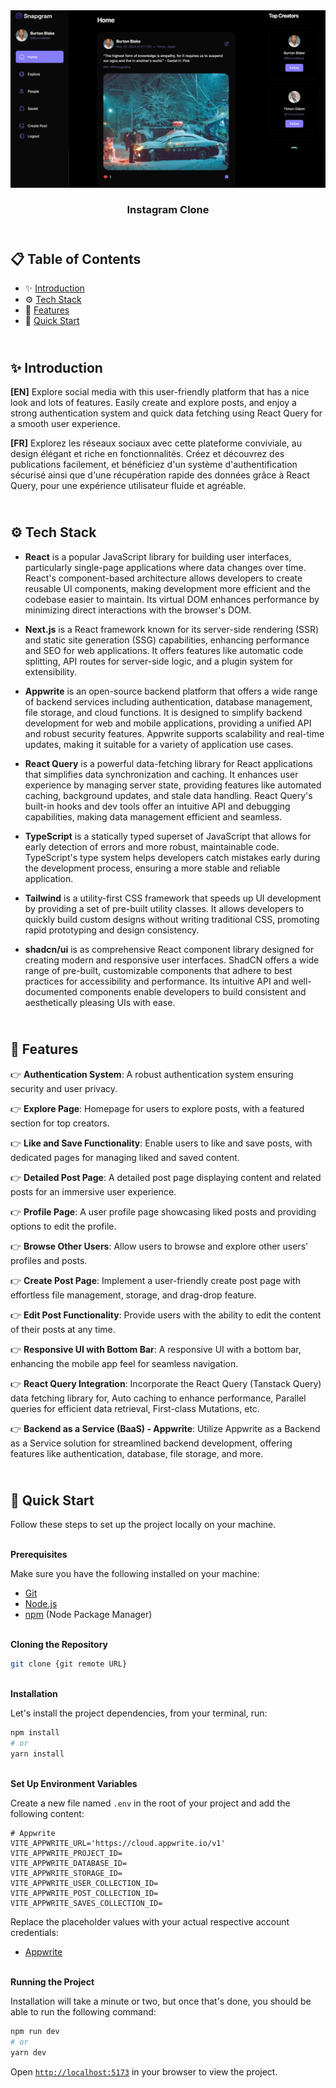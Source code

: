 <div align="center">
    <a href="https://snapgram-fv.vercel.app" target="_blank">
      <img src="public/preview.webp" alt="Project Banner">
    </a>
  <h3 align="center">Instagram Clone</h3>
</div>

##  <br /> 📋 <a name="table">Table of Contents</a>

- ✨ [Introduction](#introduction)
- ⚙️ [Tech Stack](#tech-stack)
- 📝 [Features](#features)
- 🚀 [Quick Start](#quick-start)

##  <br /> <a name="introduction">✨ Introduction</a>

**[EN]** Explore social media with this user-friendly platform that has a nice look and lots of features. Easily create and explore posts, and enjoy a strong authentication system and quick data fetching using React Query for a smooth user experience.

**[FR]** Explorez les réseaux sociaux avec cette plateforme conviviale, au design élégant et riche en fonctionnalités. Créez et découvrez des publications facilement, et bénéficiez d'un système d'authentification sécurisé ainsi que d'une récupération rapide des données grâce à React Query, pour une expérience utilisateur fluide et agréable.

##  <br /> <a name="tech-stack">⚙️ Tech Stack</a>

- **React** is a popular JavaScript library for building user interfaces, particularly single-page applications where data changes over time. React's component-based architecture allows developers to create reusable UI components, making development more efficient and the codebase easier to maintain. Its virtual DOM enhances performance by minimizing direct interactions with the browser's DOM.

- **Next.js** is a React framework known for its server-side rendering (SSR) and static site generation (SSG) capabilities, enhancing performance and SEO for web applications. It offers features like automatic code splitting, API routes for server-side logic, and a plugin system for extensibility.

- **Appwrite** is an open-source backend platform that offers a wide range of backend services including authentication, database management, file storage, and cloud functions. It is designed to simplify backend development for web and mobile applications, providing a unified API and robust security features. Appwrite supports scalability and real-time updates, making it suitable for a variety of application use cases.

- **React Query** is a powerful data-fetching library for React applications that simplifies data synchronization and caching. It enhances user experience by managing server state, providing features like automated caching, background updates, and stale data handling. React Query's built-in hooks and dev tools offer an intuitive API and debugging capabilities, making data management efficient and seamless.

- **TypeScript** is a statically typed superset of JavaScript that allows for early detection of errors and more robust, maintainable code. TypeScript's type system helps developers catch mistakes early during the development process, ensuring a more stable and reliable application.

- **Tailwind** is a utility-first CSS framework that speeds up UI development by providing a set of pre-built utility classes. It allows developers to quickly build custom designs without writing traditional CSS, promoting rapid prototyping and design consistency.

- **shadcn/ui** is as comprehensive React component library designed for creating modern and responsive user interfaces. ShadCN offers a wide range of pre-built, customizable components that adhere to best practices for accessibility and performance. Its intuitive API and well-documented components enable developers to build consistent and aesthetically pleasing UIs with ease.


## <br/> <a name="features">📝 Features</a>

👉 **Authentication System**: A robust authentication system ensuring security and user privacy.

👉 **Explore Page**: Homepage for users to explore posts, with a featured section for top creators.

👉 **Like and Save Functionality**: Enable users to like and save posts, with dedicated pages for managing liked and saved content.

👉 **Detailed Post Page**: A detailed post page displaying content and related posts for an immersive user experience.

👉 **Profile Page**: A user profile page showcasing liked posts and providing options to edit the profile.

👉 **Browse Other Users**: Allow users to browse and explore other users' profiles and posts.

👉 **Create Post Page**: Implement a user-friendly create post page with effortless file management, storage, and drag-drop feature.

👉 **Edit Post Functionality**: Provide users with the ability to edit the content of their posts at any time.

👉 **Responsive UI with Bottom Bar**: A responsive UI with a bottom bar, enhancing the mobile app feel for seamless navigation.

👉 **React Query Integration**: Incorporate the React Query (Tanstack Query) data fetching library for, Auto caching to enhance performance, Parallel queries for efficient data retrieval, First-class Mutations, etc.

👉 **Backend as a Service (BaaS) - Appwrite**: Utilize Appwrite as a Backend as a Service solution for streamlined backend development, offering features like authentication, database, file storage, and more.

## <br /> <a name="quick-start">🚀 Quick Start</a>

Follow these steps to set up the project locally on your machine.

<br/>**Prerequisites**

Make sure you have the following installed on your machine:

- [Git](https://git-scm.com/)
- [Node.js](https://nodejs.org/en)
- [npm](https://www.npmjs.com/) (Node Package Manager)

<br/>**Cloning the Repository**

```bash
git clone {git remote URL}
```

<br/>**Installation**

Let's install the project dependencies, from your terminal, run:

```bash
npm install
# or
yarn install
```

<br/>**Set Up Environment Variables**

Create a new file named `.env` in the root of your project and add the following content:

```env
# Appwrite
VITE_APPWRITE_URL='https://cloud.appwrite.io/v1'
VITE_APPWRITE_PROJECT_ID=
VITE_APPWRITE_DATABASE_ID=
VITE_APPWRITE_STORAGE_ID=
VITE_APPWRITE_USER_COLLECTION_ID=
VITE_APPWRITE_POST_COLLECTION_ID=
VITE_APPWRITE_SAVES_COLLECTION_ID=
```

Replace the placeholder values with your actual respective account credentials:

- [Appwrite](https://cloud.appwrite.io/)


<br/>**Running the Project**

Installation will take a minute or two, but once that's done, you should be able to run the following command:

```bash
npm run dev
# or
yarn dev
```

Open [`http://localhost:5173`](http://localhost:5173) in your browser to view the project.